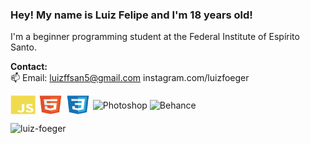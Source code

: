 ### Hey! My name is Luiz Felipe and I'm 18 years old!
I'm a beginner programming student at the Federal Institute of Espírito Santo.

**Contact:** <br>
📫 Email: luizffsan5@gmail.com
instagram.com/luizfoeger

<div align-items="center">
  <img align="center" alt="JavaScript" height="30" width="40" src="https://raw.githubusercontent.com/devicons/devicon/master/icons/javascript/javascript-plain.svg">
  <img align="center" alt="HTML" height="30" width="40" src="https://raw.githubusercontent.com/devicons/devicon/master/icons/html5/html5-original.svg">
  <img align="center" alt="CSS" height="30" width="40" src="https://raw.githubusercontent.com/devicons/devicon/master/icons/css3/css3-original.svg">
  <img align="center" alt="Photoshop" height="30" width="40" src="https://cdn.jsdelivr.net/gh/devicons/devicon/icons/photoshop/photoshop-plain.svg">
  <img align="center" alt="Behance" height="30" width="40" src="https://cdn.jsdelivr.net/gh/devicons/devicon/icons/behance/behance-original.svg">
</div>     

<div>
</p><p>&nbsp;<img align="left" src="https://github-readme-stats.vercel.app/api?username=luiz-foeger&show_icons=true&locale=en" alt="luiz-foeger" /></p>
</div>
